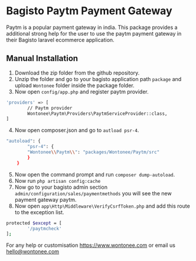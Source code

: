 # Bagisto Paytm Payment Gateway
Paytm is a popular payment gateway in india. This package provides a additional strong help for the user to use the paytm payment gateway in their Bagisto laravel ecommerce application.

## Manual Installation
1. Download the zip folder from the github repository.
2. Unzip the folder and go to your bagisto application path `package` and upload `Wontonee` folder inside the package folder.
3. Now open `config/app.php` and register paytm provider.
```sh
'providers' => [
        // Paytm provider
        Wontonee\Paytm\Providers\PaytmServiceProvider::class,
]
```
4. Now open composer.json and go to `autload psr-4`.
```sh
"autoload": {
        "psr-4": {
        "Wontonee\\Paytm\\": "packages/Wontonee/Paytm/src"
        }
    }
```
5. Now open the command prompt and run `composer dump-autoload`.
6. Now run `php artisan config:cache`
7. Now go to your bagisto admin section `admin/configuration/sales/paymentmethods` you will see the new payment gateway paytm. 
8. Now open `app\Http\Middleware\VerifyCsrfToken.php` and add this route to the exception list.
```sh
protected $except = [
        '/paytmcheck'
];

```

For any help or customisation  <https://www.wontonee.com> or email us <hello@wontonee.com>

